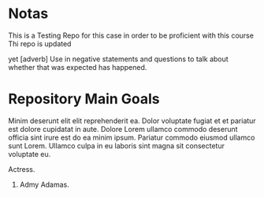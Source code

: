 # Notas
This is a Testing Repo for this case in order to be proficient with this course
Thi repo is updated

yet [adverb]
Use in negative statements and questions to talk about whether that was expected has happened.

# Repository Main Goals

Minim deserunt elit elit reprehenderit ea. Dolor voluptate fugiat et et pariatur est dolore cupidatat in aute. Dolore Lorem ullamco commodo deserunt officia sint irure est do ea minim ipsum. Pariatur commodo eiusmod ullamco sunt Lorem. Ullamco culpa in eu laboris sint magna sit consectetur voluptate eu.

Actress.
1. Admy Adamas.